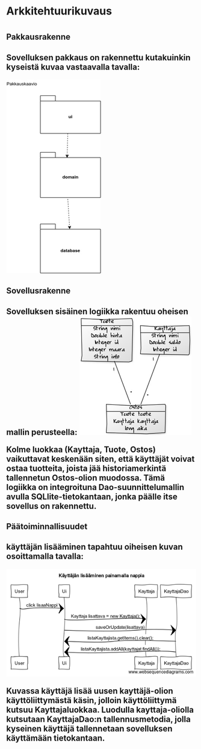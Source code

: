 <h1>Arkkitehtuurikuvaus<h1>

<h2>Pakkausrakenne<h2>

Sovelluksen pakkaus on rakennettu kutakuinkin kyseistä kuvaa vastaavalla tavalla:

<img src= "https://raw.githubusercontent.com/Kallmark/otm-harjoitustyo/master/misc/kuvat/pakkauskaavio.jpg" widht="400">

<h2> Sovellusrakenne<h2>


Sovelluksen sisäinen logiikka rakentuu oheisen mallin perusteella:
<img src= "https://raw.githubusercontent.com/Kallmark/otm-harjoitustyo/master/misc/kuvat/luokkakaavio.jpg" widht="400">

Kolme luokkaa (Kayttaja, Tuote, Ostos) vaikuttavat keskenään siten, että käyttäjät voivat ostaa tuotteita, joista jää historiamerkintä tallennetun Ostos-olion muodossa. Tämä logiikka on integroituna Dao-suunnittelumallin avulla SQLlite-tietokantaan, jonka päälle itse sovellus on rakennettu. 

<h2>Päätoiminnallisuudet<h2>

<b>käyttäjän lisääminen<b> tapahtuu oiheisen kuvan osoittamalla tavalla:
  
<img src= "https://raw.githubusercontent.com/Kallmark/otm-harjoitustyo/master/misc/kuvat/sekvenssikaavio.png" widht="400">

Kuvassa käyttäjä lisää uusen kayttäjä-olion käyttöliittymästä käsin, jolloin käyttöliittymä kutsuu Kayttajaluokkaa. Luodulla kayttaja-oliolla kutsutaan KayttajaDao:n tallennusmetodia, jolla kyseinen käyttäjä tallennetaan sovelluksen käyttämään tietokantaan. 



